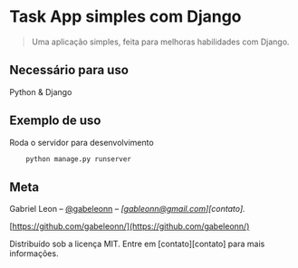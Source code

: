 # Task App simples com Django
> Uma aplicação simples, feita para melhoras habilidades com Django.

## Necessário para uso
Python & Django

## Exemplo de uso
Roda o servidor para desenvolvimento
```sh
    python manage.py runserver
```

## Meta

Gabriel Leon – [@gabeleonn](https://instagram.com/gabeleonn) – _[gableonn@gmail.com][contato]._

[https://github.com/gabeleonn/](https://github.com/gabeleonn/)

Distribuído sob a licença MIT. Entre em [contato][contato] para mais informações.
